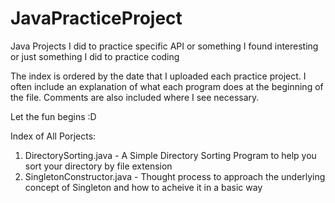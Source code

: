 # JavaPracticeProject
Java Projects I did to practice specific API or something I found interesting or just something I did to practice coding

The index is ordered by the date that I uploaded each practice project. I often include an explanation of what each program does at the beginning of the file. Comments are also included where I see necessary.

Let the fun begins :D

Index of All Porjects:

1. DirectorySorting.java - A Simple Directory Sorting Program to help you sort your directory by file extension
2. SingletonConstructor.java - Thought process to approach the underlying concept of Singleton and how to acheive it in a basic way 
